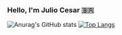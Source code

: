 ### Hello, I'm Julio Cesar 🇧🇷

<!--
**juliout/juliout** is a ✨ _special_ ✨ repository because its `README.md` (this file) appears on your GitHub profile.

Here are some ideas to get you started:

- 🔭 I don't have job now ☹️
- 🌱 Studing ReactJs and ReactNative.
- 📧 juliocst1993@gmail.com.
-->
![Anurag's GitHub stats](https://github-readme-stats.vercel.app/api?username=juliout&theme=react&show_icons=true)
[![Top Langs](https://github-readme-stats.vercel.app/api/top-langs/?username=juliout&layout=demo&theme=react)](https://github.com/juliout/github-readme-stats)




